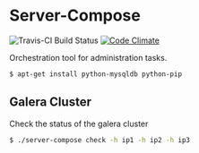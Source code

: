 # Server-Compose

![Travis-CI Build Status](https://travis-ci.org/TheCodeEngine/Galer-Replication-Check.svg?branch=develop "Travis-CI")
[![Code Climate](https://codeclimate.com/github/TheCodeEngine/Galer-Replication-Check/badges/gpa.svg)](https://codeclimate.com/github/TheCodeEngine/Galer-Replication-Check)

Orchestration tool for administration tasks. 

```sh
$ apt-get install python-mysqldb python-pip
```


## Galera Cluster

Check the status of the galera cluster

```sh
$ ./server-compose check -h ip1 -h ip2 -h ip3
```
